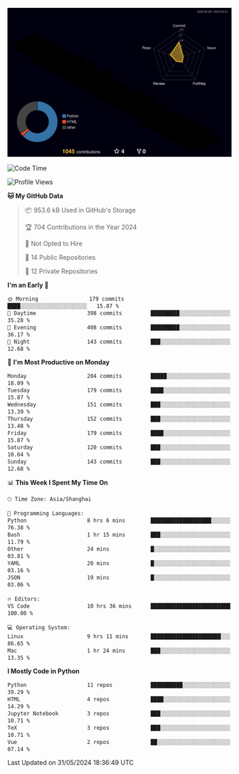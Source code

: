 <!--![](https://raw.githubusercontent.com/BorisYang326/BorisYang326/output/github-contribution-grid-snake-dark.svg) -->
![](./profile-3d-contrib/profile-night-rainbow.svg)
<!--START_SECTION:waka-->
![Code Time](http://img.shields.io/badge/Code%20Time-242%20hrs%2037%20mins-blue)

![Profile Views](http://img.shields.io/badge/Profile%20Views-0-blue)

**🐱 My GitHub Data** 

> 📦 953.6 kB Used in GitHub's Storage 
 > 
> 🏆 704 Contributions in the Year 2024
 > 
> 🚫 Not Opted to Hire
 > 
> 📜 14 Public Repositories 
 > 
> 🔑 12 Private Repositories 
 > 
**I'm an Early 🐤** 

```text
🌞 Morning                179 commits         ████░░░░░░░░░░░░░░░░░░░░░   15.87 % 
🌆 Daytime                398 commits         █████████░░░░░░░░░░░░░░░░   35.28 % 
🌃 Evening                408 commits         █████████░░░░░░░░░░░░░░░░   36.17 % 
🌙 Night                  143 commits         ███░░░░░░░░░░░░░░░░░░░░░░   12.68 % 
```
📅 **I'm Most Productive on Monday** 

```text
Monday                   204 commits         █████░░░░░░░░░░░░░░░░░░░░   18.09 % 
Tuesday                  179 commits         ████░░░░░░░░░░░░░░░░░░░░░   15.87 % 
Wednesday                151 commits         ███░░░░░░░░░░░░░░░░░░░░░░   13.39 % 
Thursday                 152 commits         ███░░░░░░░░░░░░░░░░░░░░░░   13.48 % 
Friday                   179 commits         ████░░░░░░░░░░░░░░░░░░░░░   15.87 % 
Saturday                 120 commits         ███░░░░░░░░░░░░░░░░░░░░░░   10.64 % 
Sunday                   143 commits         ███░░░░░░░░░░░░░░░░░░░░░░   12.68 % 
```


📊 **This Week I Spent My Time On** 

```text
🕑︎ Time Zone: Asia/Shanghai

💬 Programming Languages: 
Python                   8 hrs 6 mins        ███████████████████░░░░░░   76.38 % 
Bash                     1 hr 15 mins        ███░░░░░░░░░░░░░░░░░░░░░░   11.79 % 
Other                    24 mins             █░░░░░░░░░░░░░░░░░░░░░░░░   03.81 % 
YAML                     20 mins             █░░░░░░░░░░░░░░░░░░░░░░░░   03.16 % 
JSON                     19 mins             █░░░░░░░░░░░░░░░░░░░░░░░░   03.06 % 

🔥 Editors: 
VS Code                  10 hrs 36 mins      █████████████████████████   100.00 % 

💻 Operating System: 
Linux                    9 hrs 11 mins       ██████████████████████░░░   86.65 % 
Mac                      1 hr 24 mins        ███░░░░░░░░░░░░░░░░░░░░░░   13.35 % 
```

**I Mostly Code in Python** 

```text
Python                   11 repos            ██████████░░░░░░░░░░░░░░░   39.29 % 
HTML                     4 repos             ████░░░░░░░░░░░░░░░░░░░░░   14.29 % 
Jupyter Notebook         3 repos             ███░░░░░░░░░░░░░░░░░░░░░░   10.71 % 
TeX                      3 repos             ███░░░░░░░░░░░░░░░░░░░░░░   10.71 % 
Vue                      2 repos             ██░░░░░░░░░░░░░░░░░░░░░░░   07.14 % 
```




 Last Updated on 31/05/2024 18:36:49 UTC
<!--END_SECTION:waka-->
